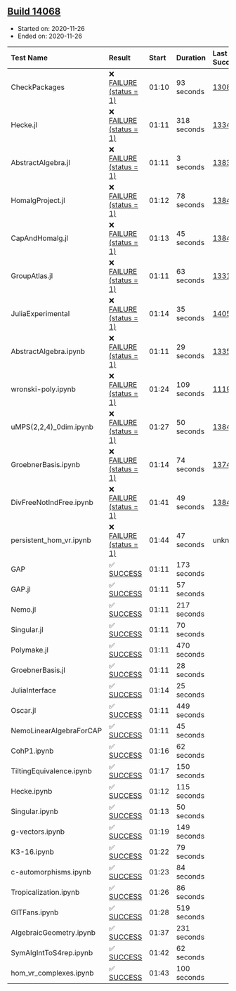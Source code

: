 ## [Build 14068](https://oscarci.mathematik.uni-kl.de/job/oscar/14068/)

* Started on: 2020-11-26
* Ended on: 2020-11-26

| Test Name    | Result | Start | Duration | Last Success | First Failure |
|:-------------|:-------|:------|:---------|:-------------|:--------------|
| CheckPackages | ❌ [FAILURE (status = 1)](https://oscarci.mathematik.uni-kl.de/job/oscar/14068/artifact/logs/build-14068/CheckPackages.log) | 01:10 | 93 seconds | [13085](https://oscarci.mathematik.uni-kl.de/job/oscar/13085/) | [13086](https://oscarci.mathematik.uni-kl.de/job/oscar/13086/) |
| Hecke.jl | ❌ [FAILURE (status = 1)](https://oscarci.mathematik.uni-kl.de/job/oscar/14068/artifact/logs/build-14068/Hecke.jl.log) | 01:11 | 318 seconds | [13341](https://oscarci.mathematik.uni-kl.de/job/oscar/13341/) | [13342](https://oscarci.mathematik.uni-kl.de/job/oscar/13342/) |
| AbstractAlgebra.jl | ❌ [FAILURE (status = 1)](https://oscarci.mathematik.uni-kl.de/job/oscar/14068/artifact/logs/build-14068/AbstractAlgebra.jl.log) | 01:11 | 3 seconds | [13837](https://oscarci.mathematik.uni-kl.de/job/oscar/13837/) | [13838](https://oscarci.mathematik.uni-kl.de/job/oscar/13838/) |
| HomalgProject.jl | ❌ [FAILURE (status = 1)](https://oscarci.mathematik.uni-kl.de/job/oscar/14068/artifact/logs/build-14068/HomalgProject.jl.log) | 01:12 | 78 seconds | [13845](https://oscarci.mathematik.uni-kl.de/job/oscar/13845/) | [13846](https://oscarci.mathematik.uni-kl.de/job/oscar/13846/) |
| CapAndHomalg.jl | ❌ [FAILURE (status = 1)](https://oscarci.mathematik.uni-kl.de/job/oscar/14068/artifact/logs/build-14068/CapAndHomalg.jl.log) | 01:13 | 45 seconds | [13845](https://oscarci.mathematik.uni-kl.de/job/oscar/13845/) | [13846](https://oscarci.mathematik.uni-kl.de/job/oscar/13846/) |
| GroupAtlas.jl | ❌ [FAILURE (status = 1)](https://oscarci.mathematik.uni-kl.de/job/oscar/14068/artifact/logs/build-14068/GroupAtlas.jl.log) | 01:11 | 63 seconds | [13311](https://oscarci.mathematik.uni-kl.de/job/oscar/13311/) | [13312](https://oscarci.mathematik.uni-kl.de/job/oscar/13312/) |
| JuliaExperimental | ❌ [FAILURE (status = 1)](https://oscarci.mathematik.uni-kl.de/job/oscar/14068/artifact/logs/build-14068/JuliaExperimental.log) | 01:14 | 35 seconds | [14052](https://oscarci.mathematik.uni-kl.de/job/oscar/14052/) | [14053](https://oscarci.mathematik.uni-kl.de/job/oscar/14053/) |
| AbstractAlgebra.ipynb | ❌ [FAILURE (status = 1)](https://oscarci.mathematik.uni-kl.de/job/oscar/14068/artifact/logs/build-14068/AbstractAlgebra.ipynb.log) | 01:11 | 29 seconds | [13355](https://oscarci.mathematik.uni-kl.de/job/oscar/13355/) | [13356](https://oscarci.mathematik.uni-kl.de/job/oscar/13356/) |
| wronski-poly.ipynb | ❌ [FAILURE (status = 1)](https://oscarci.mathematik.uni-kl.de/job/oscar/14068/artifact/logs/build-14068/wronski-poly.ipynb.log) | 01:24 | 109 seconds | [11192](https://oscarci.mathematik.uni-kl.de/job/oscar/11192/) | [11193](https://oscarci.mathematik.uni-kl.de/job/oscar/11193/) |
| uMPS(2,2,4)_0dim.ipynb | ❌ [FAILURE (status = 1)](https://oscarci.mathematik.uni-kl.de/job/oscar/14068/artifact/logs/build-14068/uMPS-2-2-4-_0dim.ipynb.log) | 01:27 | 50 seconds | [13841](https://oscarci.mathematik.uni-kl.de/job/oscar/13841/) | [13842](https://oscarci.mathematik.uni-kl.de/job/oscar/13842/) |
| GroebnerBasis.ipynb | ❌ [FAILURE (status = 1)](https://oscarci.mathematik.uni-kl.de/job/oscar/14068/artifact/logs/build-14068/GroebnerBasis.ipynb.log) | 01:14 | 74 seconds | [13748](https://oscarci.mathematik.uni-kl.de/job/oscar/13748/) | [13749](https://oscarci.mathematik.uni-kl.de/job/oscar/13749/) |
| DivFreeNotIndFree.ipynb | ❌ [FAILURE (status = 1)](https://oscarci.mathematik.uni-kl.de/job/oscar/14068/artifact/logs/build-14068/DivFreeNotIndFree.ipynb.log) | 01:41 | 49 seconds | [13845](https://oscarci.mathematik.uni-kl.de/job/oscar/13845/) | [13846](https://oscarci.mathematik.uni-kl.de/job/oscar/13846/) |
| persistent_hom_vr.ipynb | ❌ [FAILURE (status = 1)](https://oscarci.mathematik.uni-kl.de/job/oscar/14068/artifact/logs/build-14068/persistent_hom_vr.ipynb.log) | 01:44 | 47 seconds | unknown | unknown |
| GAP | ✅ [SUCCESS](https://oscarci.mathematik.uni-kl.de/job/oscar/14068/artifact/logs/build-14068/GAP.log) | 01:11 | 173 seconds |  |  |
| GAP.jl | ✅ [SUCCESS](https://oscarci.mathematik.uni-kl.de/job/oscar/14068/artifact/logs/build-14068/GAP.jl.log) | 01:11 | 57 seconds |  |  |
| Nemo.jl | ✅ [SUCCESS](https://oscarci.mathematik.uni-kl.de/job/oscar/14068/artifact/logs/build-14068/Nemo.jl.log) | 01:11 | 217 seconds |  |  |
| Singular.jl | ✅ [SUCCESS](https://oscarci.mathematik.uni-kl.de/job/oscar/14068/artifact/logs/build-14068/Singular.jl.log) | 01:11 | 70 seconds |  |  |
| Polymake.jl | ✅ [SUCCESS](https://oscarci.mathematik.uni-kl.de/job/oscar/14068/artifact/logs/build-14068/Polymake.jl.log) | 01:11 | 470 seconds |  |  |
| GroebnerBasis.jl | ✅ [SUCCESS](https://oscarci.mathematik.uni-kl.de/job/oscar/14068/artifact/logs/build-14068/GroebnerBasis.jl.log) | 01:11 | 28 seconds |  |  |
| JuliaInterface | ✅ [SUCCESS](https://oscarci.mathematik.uni-kl.de/job/oscar/14068/artifact/logs/build-14068/JuliaInterface.log) | 01:14 | 25 seconds |  |  |
| Oscar.jl | ✅ [SUCCESS](https://oscarci.mathematik.uni-kl.de/job/oscar/14068/artifact/logs/build-14068/Oscar.jl.log) | 01:11 | 449 seconds |  |  |
| NemoLinearAlgebraForCAP | ✅ [SUCCESS](https://oscarci.mathematik.uni-kl.de/job/oscar/14068/artifact/logs/build-14068/NemoLinearAlgebraForCAP.log) | 01:11 | 45 seconds |  |  |
| CohP1.ipynb | ✅ [SUCCESS](https://oscarci.mathematik.uni-kl.de/job/oscar/14068/artifact/logs/build-14068/CohP1.ipynb.log) | 01:16 | 62 seconds |  |  |
| TiltingEquivalence.ipynb | ✅ [SUCCESS](https://oscarci.mathematik.uni-kl.de/job/oscar/14068/artifact/logs/build-14068/TiltingEquivalence.ipynb.log) | 01:17 | 150 seconds |  |  |
| Hecke.ipynb | ✅ [SUCCESS](https://oscarci.mathematik.uni-kl.de/job/oscar/14068/artifact/logs/build-14068/Hecke.ipynb.log) | 01:12 | 115 seconds |  |  |
| Singular.ipynb | ✅ [SUCCESS](https://oscarci.mathematik.uni-kl.de/job/oscar/14068/artifact/logs/build-14068/Singular.ipynb.log) | 01:13 | 50 seconds |  |  |
| g-vectors.ipynb | ✅ [SUCCESS](https://oscarci.mathematik.uni-kl.de/job/oscar/14068/artifact/logs/build-14068/g-vectors.ipynb.log) | 01:19 | 149 seconds |  |  |
| K3-16.ipynb | ✅ [SUCCESS](https://oscarci.mathematik.uni-kl.de/job/oscar/14068/artifact/logs/build-14068/K3-16.ipynb.log) | 01:22 | 79 seconds |  |  |
| c-automorphisms.ipynb | ✅ [SUCCESS](https://oscarci.mathematik.uni-kl.de/job/oscar/14068/artifact/logs/build-14068/c-automorphisms.ipynb.log) | 01:23 | 84 seconds |  |  |
| Tropicalization.ipynb | ✅ [SUCCESS](https://oscarci.mathematik.uni-kl.de/job/oscar/14068/artifact/logs/build-14068/Tropicalization.ipynb.log) | 01:26 | 86 seconds |  |  |
| GITFans.ipynb | ✅ [SUCCESS](https://oscarci.mathematik.uni-kl.de/job/oscar/14068/artifact/logs/build-14068/GITFans.ipynb.log) | 01:28 | 519 seconds |  |  |
| AlgebraicGeometry.ipynb | ✅ [SUCCESS](https://oscarci.mathematik.uni-kl.de/job/oscar/14068/artifact/logs/build-14068/AlgebraicGeometry.ipynb.log) | 01:37 | 231 seconds |  |  |
| SymAlgIntToS4rep.ipynb | ✅ [SUCCESS](https://oscarci.mathematik.uni-kl.de/job/oscar/14068/artifact/logs/build-14068/SymAlgIntToS4rep.ipynb.log) | 01:42 | 62 seconds |  |  |
| hom_vr_complexes.ipynb | ✅ [SUCCESS](https://oscarci.mathematik.uni-kl.de/job/oscar/14068/artifact/logs/build-14068/hom_vr_complexes.ipynb.log) | 01:43 | 100 seconds |  |  |
